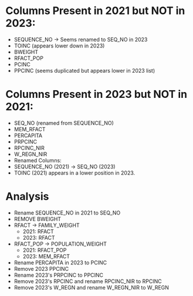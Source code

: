 # Columns Present in 2021 but NOT in 2023:

- SEQUENCE_NO → Seems renamed to SEQ_NO in 2023
- TOINC (appears lower down in 2023)
- BWEIGHT
- RFACT_POP
- PCINC
- PPCINC (seems duplicated but appears lower in 2023 list)

# Columns Present in 2023 but NOT in 2021:

- SEQ_NO (renamed from SEQUENCE_NO)
- MEM_RFACT
- PERCAPITA
- PRPCINC
- RPCINC_NIR
- W_REGN_NIR
- Renamed Columns:
- SEQUENCE_NO (2021) → SEQ_NO (2023)
- TOINC (2021) appears in a lower position in 2023.

# Analysis

- Rename SEQUENCE_NO in 2021 to SEQ_NO
- REMOVE BWEIGHT
- RFACT -> FAMILY_WEIGHT
  - 2021: RFACT
  - 2023: RFACT
- RFACT_POP -> POPULATION_WEIGHT
  - 2021: RFACT_POP
  - 2023: MEM_RFACT
- Rename PERCAPITA in 2023 to PCINC
- Remove 2023 PPCINC
- Rename 2023's PRPCINC to PPCINC
- Remove 2023's RPCINC and rename RPCINC_NIR to RPCINC
- Remove 2023's W_REGN and rename W_REGN_NIR to W_REGN
